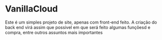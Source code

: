 ﻿# VanillaCloud

Este é um simples projeto de site, apenas com front-end feito.
A criação do back end virá assim que possivel em que será feito algumas funçõesd e compra, entre outros assuntos mais importantes

